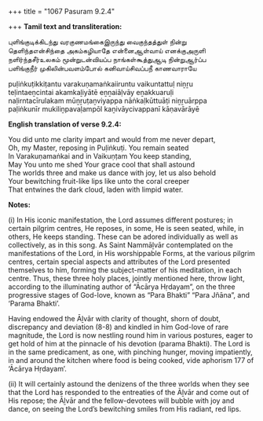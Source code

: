 +++
title = "1067 Pasuram 9.2.4"

+++
**Tamil text and transliteration:**

புளிங்குடிக்கிடந்து வரகுணமங்கைஇருந்து வைகுந்தத்துள் நின்று  
தெளிந்தஎன்சிந்தை அகம்கழியாதே என்னைஆள்வாய் எனக்குஅருளி  
நளிர்ந்தசீர்உலகம் மூன்றுடன்வியப்ப நாங்கள்கூத்துஆடி நின்றுஆர்ப்ப  
பளிங்குநீர் முகிலின்பவளம்போல் கனிவாய்சிவப்பநீ காணவாராயே

puḷiṅkuṭikkiṭantu varakuṇamaṅkaiiruntu vaikuntattuḷ niṉṟu  
teḷintaeṉcintai akamkaḻiyātē eṉṉaiāḷvāy eṉakkuaruḷi  
naḷirntacīrulakam mūṉṟuṭaṉviyappa nāṅkaḷkūttuāṭi niṉṟuārppa  
paḷiṅkunīr mukiliṉpavaḷampōl kaṉivāycivappanī kāṇavārāyē

**English translation of verse 9.2.4:**

You did unto me clarity impart and would from me never depart,  
Oh, my Master, reposing in Puḷiṅkuṭi. You remain seated  
In Varakuṇamaṅkai and in Vaikuṇṭam You keep standing,  
May You unto me shed Your grace cool that shall astound  
The worlds three and make us dance with joy, let us also behold  
Your bewitching fruit-like lips like unto the coral creeper  
That entwines the dark cloud, laden with limpid water.

**Notes:**

\(i\) In His iconic manifestation, the Lord assumes different postures; in certain pilgrim centres, He reposes, in some, He is seen seated, while, in others, He keeps standing. These can be adored individually as well as collectively, as in this song. As Saint Nammāḻvār contemplated on the manifestations of the Lord, in His worshippable Forms, at the various pilgrim centres, certain special aspects and attributes of the Lord presented themselves to him, forming the subject-matter of his meditation, in each centre. Thus, these three holy places, jointly mentioned here, throw light, according to the illuminating author of “Ācārya Hṛdayam”, on the three progressive stages of God-love, known as “Para Bhakti” “Para Jñāna”, and ‘Parama Bhakti’.

Having endowed the Āḻvār with clarity of thought, shorn of doubt, discrepancy and deviation (8-8) and kindled in him God-love of rare magnitude, the Lord is now nestling round him in various postures, eager to get hold of him at the pinnacle of his devotion (parama Bhakti). The Lord is in the same predicament, as one, with pinching hunger, moving impatiently, in and around the kitchen where food is being cooked, vide aphorism 177 of ‘Ācārya Hṛdayam’.

\(ii\) It will certainly astound the denizens of the three worlds when they see that the Lord has responded to the entreaties of the Āḻvār and come out of His repose; the Āḻvār and the fellow-devotees will bubble with joy and dance, on seeing the Lord’s bewitching smiles from His radiant, red lips.



